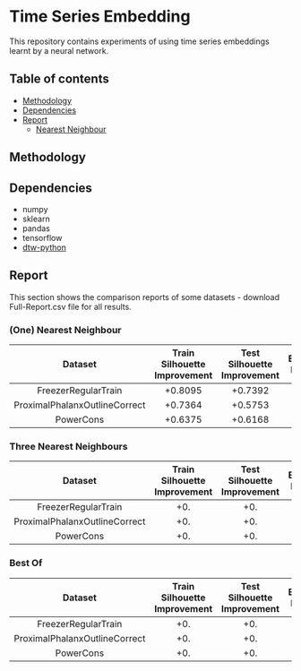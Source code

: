 # Time Series Embedding

This repository contains experiments of using time series embeddings learnt by a neural network.

## Table of contents

* [Methodology](#Methodology)
* [Dependencies](#Dependencies)
* [Report](#Report)
    * [Nearest Neighbour](#(One)-Nearest-Neighbour)

## Methodology

## Dependencies

* numpy
* sklearn
* pandas
* tensorflow
* [dtw-python](https://github.com/DynamicTimeWarping/dtw-python)

## Report

This section shows the comparison reports of some datasets - download Full-Report.csv file for all results.

### (One) Nearest Neighbour

|            Dataset            | Train Silhouette Improvement | Test Silhouette Improvement | Euclidean Distance |   DTW   | Embedded + Cosine Distance |
| :---------------------------: | :--------------------------: | :-------------------------: | :----------------: | :-----: | :------------------------: |
| FreezerRegularTrain           | +0.8095                      | +0.7392                     | .8049              | .873    | **.982**                   |
| ProximalPhalanxOutlineCorrect | +0.7364                      | +0.5753                     | .8076              | .7526   | **.8625**                  |
| PowerCons                     | +0.6375                      | +0.6168                     | .9778              | .8778   | **.9852**                  |

### Three Nearest Neighbours

|            Dataset            | Train Silhouette Improvement | Test Silhouette Improvement | Euclidean Distance |   DTW   | Embedded + Cosine Distance |
| :---------------------------: | :--------------------------: | :-------------------------: | :----------------: | :-----: | :------------------------: |
| FreezerRegularTrain           | +0.                      | +0.                     | .              | .    | **.**                   |
| ProximalPhalanxOutlineCorrect | +0.                      | +0.                     | .              | .   | **.**                  |
| PowerCons                     | +0.                      | +0.                     | .              | .   | **.**                  |

### Best Of

|            Dataset            | Train Silhouette Improvement | Test Silhouette Improvement | Euclidean Distance |   DTW   | Embedded + Cosine Distance |
| :---------------------------: | :--------------------------: | :-------------------------: | :----------------: | :-----: | :------------------------: |
| FreezerRegularTrain           | +0.                      | +0.                     | .              | .    | **.**                   |
| ProximalPhalanxOutlineCorrect | +0.                      | +0.                     | .              | .   | **.**                  |
| PowerCons                     | +0.                      | +0.                     | .              | .   | **.**                  |
